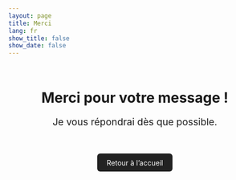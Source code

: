```yaml
---
layout: page
title: Merci
lang: fr
show_title: false
show_date: false
---
```


<div style="max-width: 600px; margin: 4rem auto; text-align: center;">
  <h1>Merci pour votre message&nbsp;!</h1>
  <p style="font-size: 1.2rem; margin-top: 1rem;">
    Je vous répondrai dès que possible.
  </p>
  <a href="/" style="display: inline-block; margin-top: 2rem; padding: 0.6rem 1.2rem; background-color: #222; color: #fff; text-decoration: none; border-radius: 6px;">
    Retour à l’accueil
  </a>
</div>
